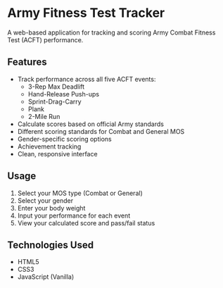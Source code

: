 # Army Fitness Test Tracker

A web-based application for tracking and scoring Army Combat Fitness Test (ACFT) performance.

## Features

- Track performance across all five ACFT events:
  - 3-Rep Max Deadlift
  - Hand-Release Push-ups
  - Sprint-Drag-Carry
  - Plank
  - 2-Mile Run
- Calculate scores based on official Army standards
- Different scoring standards for Combat and General MOS
- Gender-specific scoring options
- Achievement tracking
- Clean, responsive interface

## Usage

1. Select your MOS type (Combat or General)
2. Select your gender
3. Enter your body weight
4. Input your performance for each event
5. View your calculated score and pass/fail status

## Technologies Used

- HTML5
- CSS3
- JavaScript (Vanilla)
